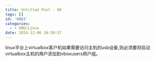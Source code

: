 ```yaml
---
title: Untitled Post - 86
tags: []
id: '6063'
categories:
  - - GNU/Linux
date: 2014-12-06 16:50:57
---
```


linux平台上virtualbox客户机如果需要访问主机的usb设备,则必须要将启动virtualbox主机的用户添加到vboxusers用户组。